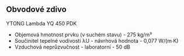 ## Obvodové zdivo
YTONG Lambda YQ 450 PDK
- Objemová hmotnost prvku (v suchém stavu) - 275 kg/m³
- Součinitel tepelné vodivosti λU - návrhová hodnota - 0,077 W/(m∙K)
- Vzduchová neprůzvučnost - laboratorní - 50 dB



